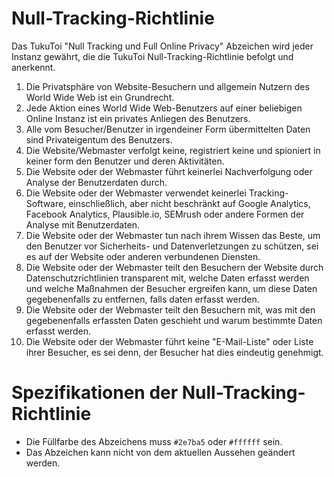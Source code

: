 # Null-Tracking-Richtlinie

Das TukuToi "Null Tracking und Full Online Privacy" Abzeichen wird jeder Instanz gewährt, die die TukuToi Null-Tracking-Richtlinie befolgt und anerkennt.

1. Die Privatsphäre von Website-Besuchern und allgemein Nutzern des World Wide Web ist ein Grundrecht.
2. Jede Aktion eines World Wide Web-Benutzers auf einer beliebigen Online Instanz ist ein privates Anliegen des Benutzers.
3. Alle vom Besucher/Benutzer in irgendeiner Form übermittelten Daten sind Privateigentum des Benutzers.
4. Die Website/Webmaster verfolgt keine, registriert keine und spioniert in keiner form den Benutzer und deren Aktivitäten.
5. Die Website oder der Webmaster führt keinerlei Nachverfolgung oder Analyse der Benutzerdaten durch.
6. Die Website oder der Webmaster verwendet keinerlei Tracking-Software, einschließlich, aber nicht beschränkt auf Google Analytics, Facebook Analytics, Plausible.io, SEMrush oder andere Formen der Analyse mit Benutzerdaten.
7. Die Website oder der Webmaster tun nach ihrem Wissen das Beste, um den Benutzer vor Sicherheits- und Datenverletzungen zu schützen, sei es auf der Website oder anderen verbundenen Diensten.
8. Die Website oder der Webmaster teilt den Besuchern der Website durch Datenschutzrichtlinien transparent mit, welche Daten erfasst werden und welche Maßnahmen der Besucher ergreifen kann, um diese Daten gegebenenfalls zu entfernen, falls daten erfasst werden.
9. Die Website oder der Webmaster teilt den Besuchern mit, was mit den gegebenenfalls erfassten Daten geschieht und warum bestimmte Daten erfasst werden.
10. Die Website oder der Webmaster führt keine "E-Mail-Liste" oder Liste ihrer Besucher, es sei denn, der Besucher hat dies eindeutig genehmigt.

# Spezifikationen der Null-Tracking-Richtlinie

- Die Füllfarbe des Abzeichens muss `#2e7ba5` oder `#ffffff` sein.
- Das Abzeichen kann nicht von dem aktuellen Aussehen geändert werden.
